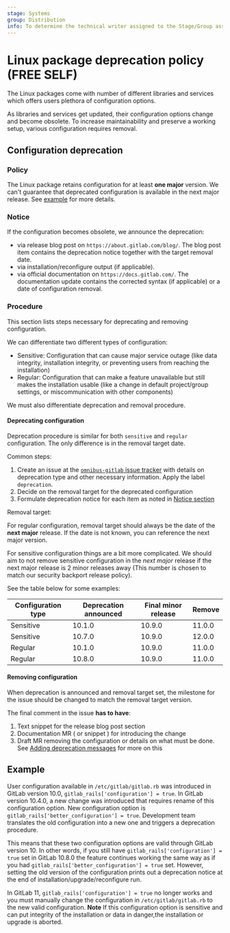 ```yaml
---
stage: Systems
group: Distribution
info: To determine the technical writer assigned to the Stage/Group associated with this page, see https://handbook.gitlab.com/handbook/product/ux/technical-writing/#assignments
---
```


# Linux package deprecation policy **(FREE SELF)**

The Linux packages come with number of different libraries and services which offers users plethora of configuration options.

As libraries and services get updated, their configuration options change
and become obsolete. To increase maintainability and preserve a working
setup, various configuration requires removal.

## Configuration deprecation

### Policy

The Linux package retains configuration for at least **one major**
version. We can't guarantee that deprecated configuration
is available in the next major release. See [example](#example) for more details.

### Notice

If the configuration becomes obsolete, we announce the deprecation:

- via release blog post on `https://about.gitlab.com/blog/`. The blog post item
   contains the deprecation notice together with the target removal date.
- via installation/reconfigure output (if applicable).
- via official documentation on `https://docs.gitlab.com/`. The documentation update contains the corrected syntax (if applicable) or a date of configuration removal.

### Procedure

This section lists steps necessary for deprecating and removing configuration.

We can differentiate two different types of configuration:

- Sensitive: Configuration that can cause major service outage (like data integrity,
  installation integrity, or preventing users from reaching the installation)
- Regular: Configuration that can make a feature unavailable but still makes the
  installation usable (like a change in default project/group settings, or
  miscommunication with other components)

We must also differentiate deprecation and removal procedure.

#### Deprecating configuration

Deprecation procedure is similar for both `sensitive` and `regular` configuration. The only difference is in the removal target date.

Common steps:

1. Create an issue at the [`omnibus-gitlab` issue tracker](https://gitlab.com/gitlab-org/omnibus-gitlab/-/issues) with
   details on deprecation type and other necessary information. Apply the label `deprecation`.
1. Decide on the removal target for the deprecated configuration
1. Formulate deprecation notice for each item as noted in [Notice section](#notice)

Removal target:

For regular configuration, removal target should always be the date of the **next major** release. If the date is not known, you can reference the next major version.

For sensitive configuration things are a bit more complicated.
We should aim to not remove sensitive configuration in the *next major* release if the next major release is 2 minor releases away (This number is chosen to match our security backport release policy).

See the table below for some examples:

| Configuration type | Deprecation announced | Final minor release | Remove |
| -------- | -------- | -------- | -------- |
| Sensitive | 10.1.0   | 10.9.0   | 11.0.0 |
| Sensitive | 10.7.0   | 10.9.0   | 12.0.0 |
| Regular | 10.1.0 | 10.9.0 | 11.0.0 |
| Regular | 10.8.0 | 10.9.0 | 11.0.0 |

#### Removing configuration

When deprecation is announced and removal target set, the milestone for the issue
should be changed to match the removal target version.

The final comment in the issue **has to have**:

1. Text snippet for the release blog post section
1. Documentation MR ( or snippet ) for introducing the change
1. Draft MR removing the configuration or details on what must be done. See [Adding deprecation messages](https://docs.gitlab.com/omnibus/development/adding-deprecation-messages.html) for more on this

## Example

User configuration available in `/etc/gitlab/gitlab.rb` was introduced in GitLab version 10.0, `gitlab_rails['configuration'] = true`. In GitLab version 10.4.0, a new change was introduced that requires rename of this configuration option. New configuration option is `gitlab_rails['better_configuration'] = true`. Development team translates the old configuration into a new one
and triggers a deprecation procedure.

This means that these two configuration
options are valid through GitLab version 10. In other words,
if you still have `gitlab_rails['configuration'] = true` set in GitLab 10.8.0
the feature continues working the same way as if you had `gitlab_rails['better_configuration'] = true` set.
However, setting the old version of the configuration prints out a deprecation
notice at the end of installation/upgrade/reconfigure run.

In GitLab 11, `gitlab_rails['configuration'] = true`  no longer works and you must manually change the configuration in `/etc/gitlab/gitlab.rb` to the new valid configuration.
**Note** If this configuration option is sensitive and can put integrity of the installation or
data in danger,the installation or upgrade is aborted.
